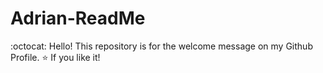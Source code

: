 # Adrian-ReadMe
:octocat: Hello! This repository is for the welcome message on my Github Profile. ⭐ If you like it!

